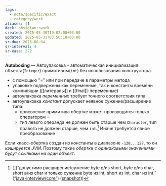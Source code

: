 ```yaml
---
tags:
  - note/specific/exact
  - category/work
aliases: []
deck: obsidian::work
created: 2025-05-30T19:02:00+03:00
updated: 2025-05-31T03:56:18+03:00
sr-due: 2025-06-04
sr-interval: 4
sr-ease: 272
---
```


**Autoboxing**
—
Автоупаковка - автоматическая инициализация объекта(`Integer`) примитивом(`int`) без использования конструктора.
- с помощью "=" или при передаче в параметры метода
- упаковке подвержены как переменные, так и константы времени компиляции ([[литералы]] и [[final]]-переменные)
- автоупаковка *переменных* требует точного соответствия типа
- автоупаковка *констант* допускает неявное сужение/расширение типа:
	- присвоение примитива обертке может производится только оператором =
	- тип левого операнда не должен быть старше чем `Character`, тип правого не должен старше, чем `int`.[^1] Иначе требуется явное преобразование

Если класс-обертка создан из константы в диапазоне `-128...127`, то он *кэшируется JVM*. Поэтому такие *обертки с одинаковыми значениями будут ссылками на один объект*.

[^1]: [](“допустимо расширение/сужение byte в/из short, byte в/из char, short в/из char и только сужение byte из int, short из int, char из int.” ([“java-interview/core”](zotero://select/library/items/T3X9ZD57)) ([snapshot](zotero://open-pdf/library/items/2GAN5TQF?sel=li%3Alast-child%20%3E%20ol%20%3E%20li%3Alast-child&annotation=5TXYDZG5)))

